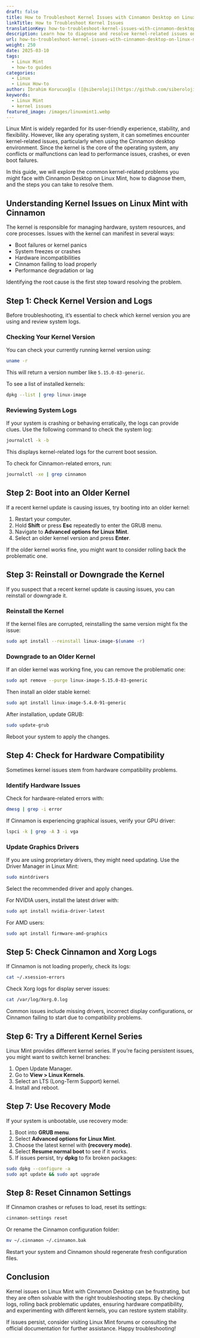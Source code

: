 ```yaml
---
draft: false
title: How to Troubleshoot Kernel Issues with Cinnamon Desktop on Linux Mint
linkTitle: How to Troubleshoot Kernel Issues
translationKey: how-to-troubleshoot-kernel-issues-with-cinnamon-desktop-on-linux-mint
description: Learn how to diagnose and resolve kernel-related issues on Linux Mint with Cinnamon.
url: how-to-troubleshoot-kernel-issues-with-cinnamon-desktop-on-linux-mint
weight: 250
date: 2025-03-10
tags:
  - Linux Mint
  - how-to guides
categories:
  - Linux
  - Linux How-to
author: İbrahim Korucuoğlu ([@siberoloji](https://github.com/siberoloji))
keywords:
  - Linux Mint
  - kernel issues
featured_image: /images/linuxmint1.webp
---
```

Linux Mint is widely regarded for its user-friendly experience, stability, and flexibility. However, like any operating system, it can sometimes encounter kernel-related issues, particularly when using the Cinnamon desktop environment. Since the kernel is the core of the operating system, any conflicts or malfunctions can lead to performance issues, crashes, or even boot failures.

In this guide, we will explore the common kernel-related problems you might face with Cinnamon Desktop on Linux Mint, how to diagnose them, and the steps you can take to resolve them.

## Understanding Kernel Issues on Linux Mint with Cinnamon

The kernel is responsible for managing hardware, system resources, and core processes. Issues with the kernel can manifest in several ways:

- Boot failures or kernel panics
- System freezes or crashes
- Hardware incompatibilities
- Cinnamon failing to load properly
- Performance degradation or lag

Identifying the root cause is the first step toward resolving the problem.

## Step 1: Check Kernel Version and Logs

Before troubleshooting, it’s essential to check which kernel version you are using and review system logs.

### Checking Your Kernel Version

You can check your currently running kernel version using:

```bash
uname -r
```

This will return a version number like `5.15.0-83-generic`.

To see a list of installed kernels:

```bash
dpkg --list | grep linux-image
```

### Reviewing System Logs

If your system is crashing or behaving erratically, the logs can provide clues. Use the following command to check the system log:

```bash
journalctl -k -b
```

This displays kernel-related logs for the current boot session.

To check for Cinnamon-related errors, run:

```bash
journalctl -xe | grep cinnamon
```

## Step 2: Boot into an Older Kernel

If a recent kernel update is causing issues, try booting into an older kernel:

1. Restart your computer.
2. Hold **Shift** or press **Esc** repeatedly to enter the GRUB menu.
3. Navigate to **Advanced options for Linux Mint**.
4. Select an older kernel version and press **Enter**.

If the older kernel works fine, you might want to consider rolling back the problematic one.

## Step 3: Reinstall or Downgrade the Kernel

If you suspect that a recent kernel update is causing issues, you can reinstall or downgrade it.

### Reinstall the Kernel

If the kernel files are corrupted, reinstalling the same version might fix the issue:

```bash
sudo apt install --reinstall linux-image-$(uname -r)
```

### Downgrade to an Older Kernel

If an older kernel was working fine, you can remove the problematic one:

```bash
sudo apt remove --purge linux-image-5.15.0-83-generic
```

Then install an older stable kernel:

```bash
sudo apt install linux-image-5.4.0-91-generic
```

After installation, update GRUB:

```bash
sudo update-grub
```

Reboot your system to apply the changes.

## Step 4: Check for Hardware Compatibility

Sometimes kernel issues stem from hardware compatibility problems.

### Identify Hardware Issues

Check for hardware-related errors with:

```bash
dmesg | grep -i error
```

If Cinnamon is experiencing graphical issues, verify your GPU driver:

```bash
lspci -k | grep -A 3 -i vga
```

### Update Graphics Drivers

If you are using proprietary drivers, they might need updating. Use the Driver Manager in Linux Mint:

```bash
sudo mintdrivers
```

Select the recommended driver and apply changes.

For NVIDIA users, install the latest driver with:

```bash
sudo apt install nvidia-driver-latest
```

For AMD users:

```bash
sudo apt install firmware-amd-graphics
```

## Step 5: Check Cinnamon and Xorg Logs

If Cinnamon is not loading properly, check its logs:

```bash
cat ~/.xsession-errors
```

Check Xorg logs for display server issues:

```bash
cat /var/log/Xorg.0.log
```

Common issues include missing drivers, incorrect display configurations, or Cinnamon failing to start due to compatibility problems.

## Step 6: Try a Different Kernel Series

Linux Mint provides different kernel series. If you’re facing persistent issues, you might want to switch kernel branches:

1. Open Update Manager.
2. Go to **View > Linux Kernels**.
3. Select an LTS (Long-Term Support) kernel.
4. Install and reboot.

## Step 7: Use Recovery Mode

If your system is unbootable, use recovery mode:

1. Boot into **GRUB menu**.
2. Select **Advanced options for Linux Mint**.
3. Choose the latest kernel with **(recovery mode)**.
4. Select **Resume normal boot** to see if it works.
5. If issues persist, try **dpkg** to fix broken packages:

```bash
sudo dpkg --configure -a
sudo apt update && sudo apt upgrade
```

## Step 8: Reset Cinnamon Settings

If Cinnamon crashes or refuses to load, reset its settings:

```bash
cinnamon-settings reset
```

Or rename the Cinnamon configuration folder:

```bash
mv ~/.cinnamon ~/.cinnamon.bak
```

Restart your system and Cinnamon should regenerate fresh configuration files.

## Conclusion

Kernel issues on Linux Mint with Cinnamon Desktop can be frustrating, but they are often solvable with the right troubleshooting steps. By checking logs, rolling back problematic updates, ensuring hardware compatibility, and experimenting with different kernels, you can restore system stability.

If issues persist, consider visiting Linux Mint forums or consulting the official documentation for further assistance. Happy troubleshooting!
